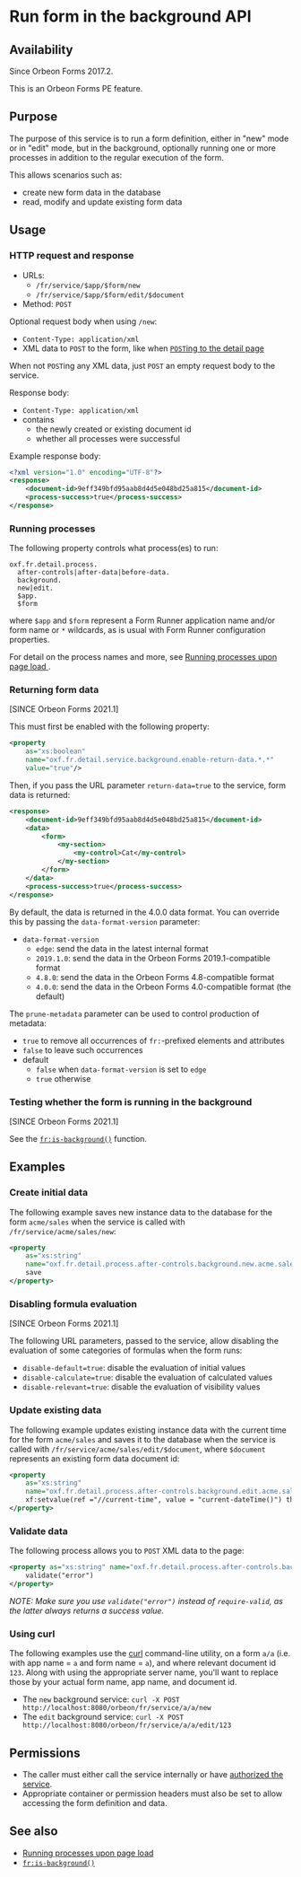 # Run form in the background API

## Availability

Since Orbeon Forms 2017.2.

This is an Orbeon Forms PE feature.

## Purpose

The purpose of this service is to run a form definition, either in "new" mode or in "edit" mode, but in the background,
optionally running one or more processes in addition to the regular execution of the form.

This allows scenarios such as:

- create new form data in the database
- read, modify and update existing form data 

## Usage

### HTTP request and response

- URLs:
    - `/fr/service/$app/$form/new`
    - `/fr/service/$app/$form/edit/$document`
- Method: `POST`

Optional request body when using `/new`:

- `Content-Type: application/xml`
- XML data to `POST` to the form, like when [`POST`ing to the detail page](/configuration/properties/form-runner-detail-page.md#initial-data-posted-to-the-new-form-page)

When not `POST`ing any XML data, just `POST` an empty request body to the service.

Response body:

- `Content-Type: application/xml`
- contains
    - the newly created or existing document id
    - whether all processes were successful

Example response body:

```xml
<?xml version="1.0" encoding="UTF-8"?>
<response>
    <document-id>9eff349bfd95aab8d4d5e048bd25a815</document-id>
    <process-success>true</process-success>
</response>
```

### Running processes

The following property controls what process(es) to run:

```
oxf.fr.detail.process.
  after-controls|after-data|before-data.
  background.
  new|edit.
  $app.
  $form
```

where `$app` and `$form` represent a Form Runner application name and/or form name or `*` wildcards, as is usual with Form Runner configuration properties.
    
For detail on the process names and more, see [Running processes upon page load
](../../../configuration/properties/form-runner-detail-page.md#running-processes-upon-page-load).

### Returning form data

[SINCE Orbeon Forms 2021.1]

This must first be enabled with the following property:

```xml
<property 
    as="xs:boolean"
    name="oxf.fr.detail.service.background.enable-return-data.*.*" 
    value="true"/>
```

Then, if you pass the URL parameter `return-data=true` to the service, form data is returned:

```xml
<response>
    <document-id>9eff349bfd95aab8d4d5e048bd25a815</document-id>
    <data>
        <form>
            <my-section>
                <my-control>Cat</my-control>
            </my-section>
        </form>
    </data>
    <process-success>true</process-success>
</response>
```

By default, the data is returned in the 4.0.0 data format. You can override this by passing the `data-format-version` parameter:

- `data-format-version`
    - `edge`: send the data in the latest internal format
    - `2019.1.0`: send the data in the Orbeon Forms 2019.1-compatible format
    - `4.8.0`: send the data in the Orbeon Forms 4.8-compatible format
    - `4.0.0`: send the data in the Orbeon Forms 4.0-compatible format (the default)

The `prune-metadata` parameter can be used to control production of metadata:

- `true` to remove all occurrences of `fr:`-prefixed elements and attributes
- `false` to leave such occurrences
- default
    - `false` when `data-format-version` is set to `edge`
    - `true` otherwise

### Testing whether the form is running in the background

[SINCE Orbeon Forms 2021.1]

See the [`fr:is-background()`](/xforms/xpath/extension-form-runner.md#fr-is-background) function.

## Examples

### Create initial data

The following example saves new instance data to the database for the form `acme/sales` when the service is called with `/fr/service/acme/sales/new`:

```xml
<property 
    as="xs:string" 
    name="oxf.fr.detail.process.after-controls.background.new.acme.sales">
    save
</property>
```

### Disabling formula evaluation  

[SINCE Orbeon Forms 2021.1]

The following URL parameters, passed to the service, allow disabling the evaluation of some categories of formulas when the form runs:

- `disable-default=true`: disable the evaluation of initial values 
- `disable-calculate=true`: disable the evaluation of calculated values
- `disable-relevant=true`: disable the evaluation of visibility values

### Update existing data

The following example updates existing instance data with the current time for the form `acme/sales` and saves it to the database when the service is called with `/fr/service/acme/sales/edit/$document`, where `$document` represents an existing form data document id:

```xml
<property 
    as="xs:string" 
    name="oxf.fr.detail.process.after-controls.background.edit.acme.sales">
    xf:setvalue(ref ="//current-time", value = "current-dateTime()") then save
</property>
```

### Validate data

The following process allows you to `POST` XML data to the page:

```xml
<property as="xs:string" name="oxf.fr.detail.process.after-controls.background.new.*.*">
    validate("error")
</property>
```

*NOTE: Make sure you use `validate("error")` instead of `require-valid`, as the latter always returns a success value.* 

### Using curl

The following examples use the [curl](https://curl.haxx.se/) command-line utility, on a form `a/a` (i.e. with app name = `a` and form name = `a`), and where relevant document id `123`. Along with using the appropriate server name, you'll want to replace those by your actual form name, app name, and document id.

- The `new` background service: `curl -X POST http://localhost:8080/orbeon/fr/service/a/a/new`
- The `edit` background service: `curl -X POST http://localhost:8080/orbeon/fr/service/a/a/edit/123`

## Permissions

- The caller must either call the service internally or have [authorized the service](/xml-platform/controller/authorization-of-pages-and-services.md).
- Appropriate container or permission headers must also be set to allow accessing the form definition and data.  

## See also 

- [Running processes upon page load](/configuration/properties/form-runner-detail-page.md#running-processes-upon-page-load)
- [`fr:is-background()`](/xforms/xpath/extension-form-runner.md#fr-is-background)
